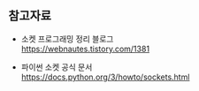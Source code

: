 ## 참고자료

- 소켓 프로그래밍 정리 블로그 \
  https://webnautes.tistory.com/1381

- 파이썬 소켓 공식 문서 \
  https://docs.python.org/3/howto/sockets.html
